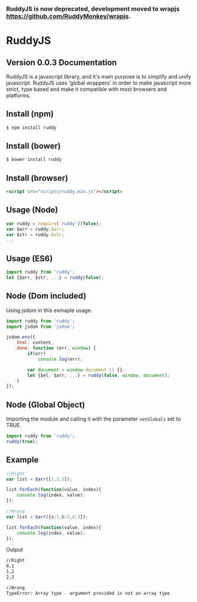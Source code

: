 ### RuddyJS is now deprecated, development moved to wrapjs https://github.com/RuddyMonkey/wrapjs.

# RuddyJS
## Version 0.0.3 Documentation
RuddyJS is a javascript library, and it's main purpose is to simplify and unify javascript.
RuddyJS uses 'global wrappers' in order to make javascript more strict, type based and make it compatible with most browsers and platforms.

## Install (npm)

```bash
$ npm install ruddy
```

## Install (bower)

```bash
$ bower install ruddy
```

## Install (browser)

```html
<script src="scripts/ruddy.min.js"></script>
```

## Usage (Node)

```js
var ruddy = require('ruddy')(false);
var $arr = ruddy.$arr;
var $str = ruddy.$str;
...
```

## Usage (ES6)

```js
import ruddy from 'ruddy';
let {$arr, $str, ...} = ruddy(false);
```

## Node (Dom included)

Using jsdom in this exmaple usage.

```js
import ruddy from 'ruddy';
import jsdom from 'jsdom';

jsdom.env({
    html: content,
    done: function (err, window) {
        if(err)
            console.log(err);

        var document = window.document || {};
        let {$el, $arr, ...} = ruddy(false, window, document);
    }
});
```

## Node (Global Object)

Importing the module and calling it with the parameter `setGlobals` set to TRUE.

```js
import ruddy from 'ruddy';
ruddy(true);
```

## Example

```js
//Right
var list = $arr([1,2,3]);

list.forEach(function(value, index){
    console.log(index, value);
});
```

```js
//Wrong
var list = $arr({a:1,b:2,c:3});

list.forEach(function(value, index){
    console.log(index, value);
});
```

Output

```bash
//Right
0,1
1,2
2,3
```

```bash
//Wrong
TypeError: Array type - argument provided is not an array type
```
